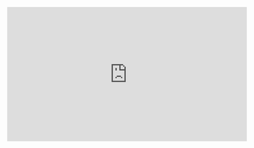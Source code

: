 <iframe width="560" height="315" src="https://www.youtube.com/embed/r0SVTwCb31E" title="YouTube video player" frameborder="0" allow="accelerometer; autoplay; clipboard-write; encrypted-media; gyroscope; picture-in-picture" allowfullscreen></iframe>